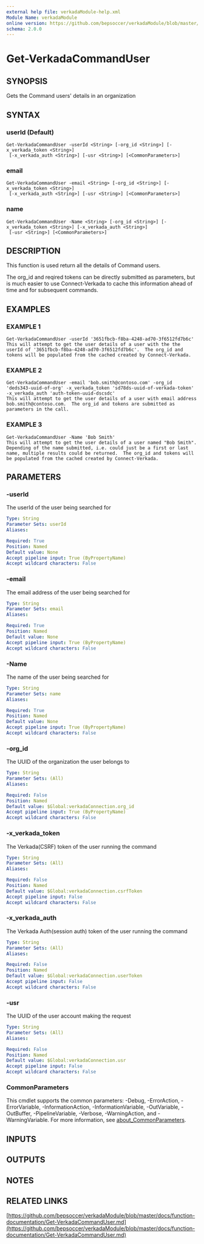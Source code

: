 ```yaml
---
external help file: verkadaModule-help.xml
Module Name: verkadaModule
online version: https://github.com/bepsoccer/verkadaModule/blob/master/docs/function-documentation/Get-VerkadaCommandUser.md
schema: 2.0.0
---
```


# Get-VerkadaCommandUser

## SYNOPSIS
Gets the Command users' details in an organization

## SYNTAX

### userId (Default)
```
Get-VerkadaCommandUser -userId <String> [-org_id <String>] [-x_verkada_token <String>]
 [-x_verkada_auth <String>] [-usr <String>] [<CommonParameters>]
```

### email
```
Get-VerkadaCommandUser -email <String> [-org_id <String>] [-x_verkada_token <String>]
 [-x_verkada_auth <String>] [-usr <String>] [<CommonParameters>]
```

### name
```
Get-VerkadaCommandUser -Name <String> [-org_id <String>] [-x_verkada_token <String>] [-x_verkada_auth <String>]
 [-usr <String>] [<CommonParameters>]
```

## DESCRIPTION
This function is used return all the details of Command users.
 
The org_id and reqired tokens can be directly submitted as parameters, but is much easier to use Connect-Verkada to cache this information ahead of time and for subsequent commands.

## EXAMPLES

### EXAMPLE 1
```
Get-VerkadaCommandUser -userId '3651fbcb-f8ba-4248-ad70-3f6512fd7b6c' 
This will attempt to get the user details of a user with the the userId of '3651fbcb-f8ba-4248-ad70-3f6512fd7b6c'.  The org_id and tokens will be populated from the cached created by Connect-Verkada.
```

### EXAMPLE 2
```
Get-VerkadaCommandUser -email 'bob.smith@contoso.com' -org_id 'deds343-uuid-of-org' -x_verkada_token 'sd78ds-uuid-of-verkada-token' -x_verkada_auth 'auth-token-uuid-dscsdc'
This will attempt to get the user details of a user with email address bob.smith@contoso.com.  The org_id and tokens are submitted as parameters in the call.
```

### EXAMPLE 3
```
Get-VerkadaCommandUser -Name 'Bob Smith'
This will attempt to get the user details of a user named "Bob Smith".  Depending of the name submitted, i.e. could just be a first or last name, multiple results could be returned.  The org_id and tokens will be populated from the cached created by Connect-Verkada.
```

## PARAMETERS

### -userId
The userId of the user being searched for

```yaml
Type: String
Parameter Sets: userId
Aliases:

Required: True
Position: Named
Default value: None
Accept pipeline input: True (ByPropertyName)
Accept wildcard characters: False
```

### -email
The email address of the user being searched for

```yaml
Type: String
Parameter Sets: email
Aliases:

Required: True
Position: Named
Default value: None
Accept pipeline input: True (ByPropertyName)
Accept wildcard characters: False
```

### -Name
The name of the user being searched for

```yaml
Type: String
Parameter Sets: name
Aliases:

Required: True
Position: Named
Default value: None
Accept pipeline input: True (ByPropertyName)
Accept wildcard characters: False
```

### -org_id
The UUID of the organization the user belongs to

```yaml
Type: String
Parameter Sets: (All)
Aliases:

Required: False
Position: Named
Default value: $Global:verkadaConnection.org_id
Accept pipeline input: True (ByPropertyName)
Accept wildcard characters: False
```

### -x_verkada_token
The Verkada(CSRF) token of the user running the command

```yaml
Type: String
Parameter Sets: (All)
Aliases:

Required: False
Position: Named
Default value: $Global:verkadaConnection.csrfToken
Accept pipeline input: False
Accept wildcard characters: False
```

### -x_verkada_auth
The Verkada Auth(session auth) token of the user running the command

```yaml
Type: String
Parameter Sets: (All)
Aliases:

Required: False
Position: Named
Default value: $Global:verkadaConnection.userToken
Accept pipeline input: False
Accept wildcard characters: False
```

### -usr
The UUID of the user account making the request

```yaml
Type: String
Parameter Sets: (All)
Aliases:

Required: False
Position: Named
Default value: $Global:verkadaConnection.usr
Accept pipeline input: False
Accept wildcard characters: False
```

### CommonParameters
This cmdlet supports the common parameters: -Debug, -ErrorAction, -ErrorVariable, -InformationAction, -InformationVariable, -OutVariable, -OutBuffer, -PipelineVariable, -Verbose, -WarningAction, and -WarningVariable. For more information, see [about_CommonParameters](http://go.microsoft.com/fwlink/?LinkID=113216).

## INPUTS

## OUTPUTS

## NOTES

## RELATED LINKS

[https://github.com/bepsoccer/verkadaModule/blob/master/docs/function-documentation/Get-VerkadaCommandUser.md](https://github.com/bepsoccer/verkadaModule/blob/master/docs/function-documentation/Get-VerkadaCommandUser.md)

